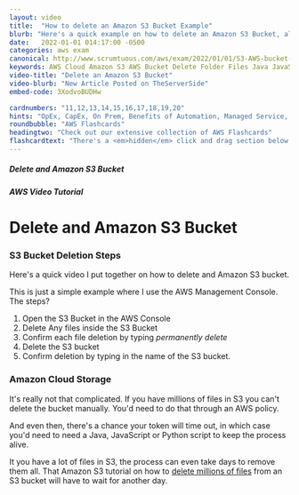 ```yaml
---
layout: video
title:  "How to delete an Amazon S3 Bucket Example"
blurb: "Here's a quick example on how to delete an Amazon S3 Bucket, along with all the files it contains."
date:   2022-01-01 014:17:00 -0500
categories: aws exam
canonical: http://www.scrumtuous.com/aws/exam/2022/01/01/S3-AWS-bucket-delete-remove-files.html
keywords: AWS Cloud Amazon S3 AWS Bucket Delete Folder Files Java JavaScript Python
video-title: "Delete an Amazon S3 Bucket"
video-blurb: "New Article Posted on TheServerSide"
embed-code: 3XodvoBUDHw

cardnumbers: "11,12,13,14,15,16,17,18,19,20"
hints: "OpEx, CapEx, On Prem, Benefits of Automation, Managed Service, Design for Failure, Monolithic architectures, Parallel Computing, RDS, ECS, EKS, DynamoDB"
roundbubble: "AWS Flashcards"
headingtwo: "Check out our extensive collection of AWS Flashcards"
flashcardtext: "There's a <em>hidden</em> click and drag section below for hints."
---
```




<div class="card mt-5">
  <div class="card-header">
    <h5>Delete and Amazon S3 Bucket</h5>
  </div>
  <div class="card-body">
    <h5 class="card-title">AWS Video Tutorial</h5>
<h1>Delete and Amazon S3 Bucket</h1>
  

<h3>S3 Bucket Deletion Steps</h3>

Here's a quick video I put together on how to delete and Amazon S3 bucket.

This is just a simple example where I use the AWS Management Console. The steps?

1. Open the S3 Bucket in the AWS Console
2. Delete Any files inside the S3 Bucket
3. Confirm each file deletion by typing <i>permanently delete</i>
4. Delete the S3 bucket
5. Confirm deletion by typing in the name of the S3 bucket.

<h3>Amazon Cloud Storage</h3>

It's really not that complicated. If you have millions of files in S3 you can't delete the bucket manually. You'd need to do that through an AWS policy. 

And even then, there's a chance your token will time out, in which case you'd need to need a Java, JavaScript or Python script to keep the process alive.

It you have a lot of files in S3, the process can even take days to remove them all. That Amazon S3 tutorial on how to <a href="https://docs.aws.amazon.com/AmazonS3/latest/userguide/DeletingObjects.html">delete millions of files</a> from an S3 bucket will have to wait for another day.

  </div>
</div>









